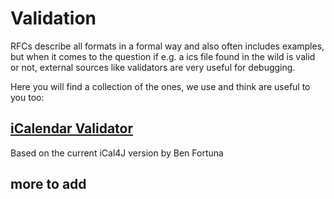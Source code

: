 # Validation

RFCs describe all formats in a formal way and also often includes examples, but when it comes to the question if e.g. a ics file found in the wild is valid or not, external sources like validators are very useful for debugging.

Here you will find a collection of the ones, we use and think are useful to you too:

## [iCalendar Validator](http://severinghaus.org/projects/icv/)
Based on the current iCal4J version by Ben Fortuna

## more to add